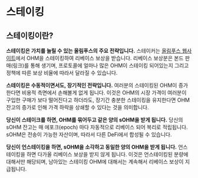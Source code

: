 # 스테이킹

## 스테이킹이란?

**스테이킹은 가치를 늘릴 수 있는 올림푸스의 주요 전략입니다.** 스테이커는 [올림푸스 웹사이트](https://app.olympusdao.finance/#/stake)에서 OHM을 스테이킹하여 리베이스 보상을 받습니다. 리베이스 보상분은 본드 판매\(링크\)를 통해 생기며, 프로토콜에 얼마나 많은 OHM이 스테이킹 되어있는지 그리고 정책에 따른 보상 비율에 따라서 달라질 수 있습니다.

**스테이킹은 수동적이면서도, 장기적인 전략입니다.** 여러분의 스테이킹된 OHM이 증가한다면 비용적 측면에서 손해볼게 없게 됩니다. 이것은 OHM의 시장 가격이 여러분이 구입한 구매가 보다 떨어진다고 하더라도, 장기간 충분한 스테이킹을 유지한다면 OHM 잔고의 증가로 인해 가격 하락을 상쇄할 수 있다는 것을 의미합니다.

**당신이 스테이크를 하면, OHM를 묶어두고 같은 양의 sOHM을 받게 됩니다.** 당신의 sOHM 잔고는 매 에포크\(epoch\) 마다 자동적으로 리베이스 되어 복리로 적립됩니다. sOHM은 전송이 가능한 자산이며, 따라서 다른 DeFi에서 합성될 수 있습니다.

**당신이 언스테이킹을 하면, sOHM을 소각하고 동일한 양의 OHM을 받게 됩니다.** 언스테이킹을 하면 다가올 리베이스 보상을 받지 않게 됩니다. 이것은 언스테이킹된 분량에 대해서만 해당되며, 남아있는 스테이킹 OHM에 대해서는 계속해서 리베이스 보상이 지급됩니다.

